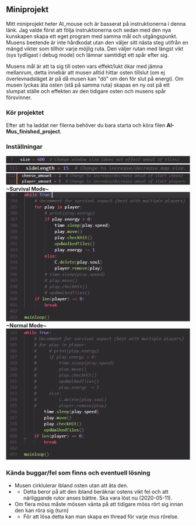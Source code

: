 ## Miniprojekt
Mitt miniprojekt heter AI_mouse och är basserat på instruktionerna i denna länk. Jag valde först att följa instruktionerna och sedan med den nya kunskapen skapa ett eget program med samma mål och utgångspunkt. Musens beetende är inte hårdkodat utan den väljer sitt nästa steg utifrån en mängd vikter som tillhör varje möjlig ruta. Den väljer rutan med längst vikt (sys tydligast i debug mode) och lämnar samtidigt ett spår efter sig.  
  
Musens mål är att ta sig till osten vars effekt/lukt ökar med jämna mellanrum, detta innebär att musen alltid hittar osten tillslut (om ej överlevnadsläget är på då musen kan "dö" om den för slut på energi). Om musen lyckas äta osten (stå på samma ruta) skapas en ny ost på ett slumpat ställe och effekten av den tidigare osten och musens spår försvinner.
### Kör projektet
Efter att ha laddat ner filerna behöver du bara starta och köra filen **AI-Mus_finished_project**.
### Inställningar
![Image of size setting](https://github.com/abbindustrigymnasium/driverbot-abbliseng/blob/master/Miniprojekt/pictures/window_size.PNG)  
![Image of map size setting](https://github.com/abbindustrigymnasium/driverbot-abbliseng/blob/master/Miniprojekt/pictures/map_size.PNG)  
![Image of player/cheese setting](https://github.com/abbindustrigymnasium/driverbot-abbliseng/blob/master/Miniprojekt/pictures/player_cheese.PNG)  
**~Survival Mode~**  
![Image of survival code](https://github.com/abbindustrigymnasium/driverbot-abbliseng/blob/master/Miniprojekt/pictures/survival.PNG)  
**~Normal Mode~**  
![Image of normal code](https://github.com/abbindustrigymnasium/driverbot-abbliseng/blob/master/Miniprojekt/pictures/normal.PNG)

### Kända buggar/fel som finns och eventuell lösning
* Musen cirklulerar ibland osten utan att äta den.
* * Detta beror på att den ibland beräknar ostens vikt fel och att närliggande rutor anses bättre. Ska vara löst nu (2020-05-11).
* Om flera möss måste mössen vänta på att tidigare möss rört sig innan den kan röra sig (turn)
* * För att lösa detta kan man skapa en thread för varje mus rörelse.
